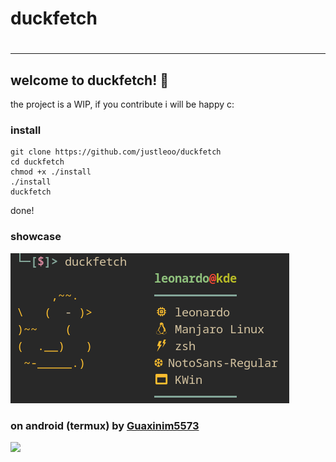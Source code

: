 <h1>duckfetch<h1>
<hr>

## welcome to duckfetch! 🦆

the project is a WIP, if you contribute i will be happy c:

### install
  
```
git clone https://github.com/justleoo/duckfetch
cd duckfetch
chmod +x ./install
./install
duckfetch
```
  
done!

### showcase

<img src="duckfetch.png">

### on android (termux) by [Guaxinim5573](https://github.com/Guaxinim5573)

<img src="https://user-images.githubusercontent.com/49736632/152623894-fa556e10-d645-45d6-afe2-86b58703d98d.png">
